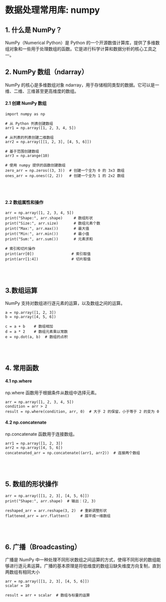 # 数据处理常用库: numpy
## 1. 什么是 NumPy？

NumPy（Numerical Python）是 Python 的一个开源数值计算库，提供了多维数组对象和一些用于处理数组的函数。它是进行科学计算和数据分析的核心工具之一。

## 2. NumPy 数组（ndarray）

NumPy 的核心是多维数组对象 ndarray，用于存储相同类型的数据。它可以是一维、二维、三维甚至更高维度的数组。

#### 2.1 创建 NumPy 数组
```
import numpy as np

# 从 Python 列表创建数组
arr1 = np.array([1, 2, 3, 4, 5])

# 从列表的列表创建二维数组
arr2 = np.array([[1, 2, 3], [4, 5, 6]])

# 基于范围创建数组
arr3 = np.arange(10)

# 使用 numpy 提供的函数创建数组
zero_arr = np.zeros((3, 3))  # 创建一个全为 0 的 3x3 数组
ones_arr = np.ones((2, 2))   # 创建一个全为 1 的 2x2 数组
```
<br><br>
#### 2.2 数组属性和操作
```
arr = np.array([1, 2, 3, 4, 5])
print("Shape:", arr.shape)     # 数组形状
print("Size:", arr.size)       # 数组元素个数
print("Max:", arr.max())       # 最大值
print("Min:", arr.min())       # 最小值
print("Sum:", arr.sum())       # 元素求和

# 索引和切片操作
print(arr[0])                 # 索引取值
print(arr[1:4])               # 切片取值
```
<br><br>
## 3.数组运算
NumPy 支持对数组进行逐元素的运算，以及数组之间的运算。
```
a = np.array([1, 2, 3])
b = np.array([4, 5, 6])

c = a + b    # 数组相加
d = a * 2    # 数组元素乘以常数
e = np.dot(a, b)  # 数组的点积

```

<br><br>

## 4. 常用函数

#### 4.1 np.where

np.where 函数用于根据条件从数组中选择元素。
```
arr = np.array([1, 2, 3, 4, 5])
condition = arr > 2
result = np.where(condition, arr, 0)  # 大于 2 的保留，小于等于 2 的变为 0

```
####  4.2 np.concatenate
np.concatenate 函数用于连接数组。
```
arr1 = np.array([1, 2, 3])
arr2 = np.array([4, 5, 6])
concatenated_arr = np.concatenate((arr1, arr2))  # 连接两个数组
```
<br><br>

## 5. 数组的形状操作
```
arr = np.array([[1, 2, 3], [4, 5, 6]])
print("Shape:", arr.shape)  # 输出：(2, 3)

reshaped_arr = arr.reshape(3, 2)  # 重新调整形状
flattened_arr = arr.flatten()     # 展平成一维数组
```
<br><br>
## 6. 广播（Broadcasting）

广播是 NumPy 中一种处理不同形状数组之间运算的方式，使得不同形状的数组能够进行逐元素运算。广播的基本原理是将低维度的数组沿缺失维度方向复制，直到两数组有相同大小
```
arr = np.array([[1, 2, 3], [4, 5, 6]])
scalar = 10

result = arr + scalar  # 数组与标量的运算

```

